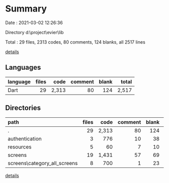# Summary

Date : 2021-03-02 12:26:36

Directory d:\project\evier\lib

Total : 29 files,  2313 codes, 80 comments, 124 blanks, all 2517 lines

[details](details.md)

## Languages
| language | files | code | comment | blank | total |
| :--- | ---: | ---: | ---: | ---: | ---: |
| Dart | 29 | 2,313 | 80 | 124 | 2,517 |

## Directories
| path | files | code | comment | blank | total |
| :--- | ---: | ---: | ---: | ---: | ---: |
| . | 29 | 2,313 | 80 | 124 | 2,517 |
| authentication | 3 | 776 | 10 | 38 | 824 |
| resources | 5 | 60 | 7 | 10 | 77 |
| screens | 19 | 1,431 | 57 | 69 | 1,557 |
| screens\category_all_screens | 8 | 700 | 1 | 23 | 724 |

[details](details.md)
